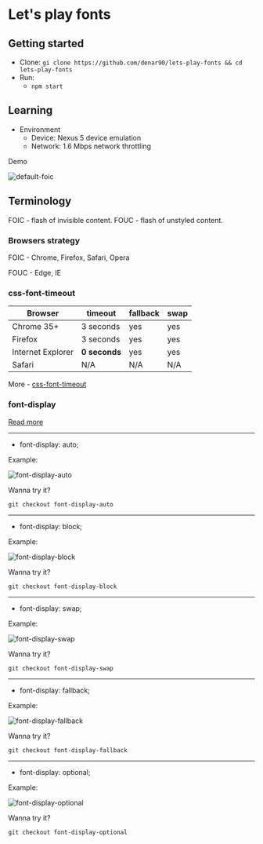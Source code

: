 # Let's play fonts

## Getting started

* Clone: `gi clone https://github.com/denar90/lets-play-fonts && cd lets-play-fonts`
* Run:
    * `npm start`

## Learning

* Environment 
    * Device:  Nexus 5 device emulation
    * Network: 1.6 Mbps network throttling

Demo

![default-foic](https://user-images.githubusercontent.com/6231516/28908153-86131944-782a-11e7-954c-3ce58cea4d08.gif)


## Terminology

FOIC - flash of invisible content.
FOUC - flash of unstyled content.

### Browsers strategy

FOIC - Chrome, Firefox, Safari, Opera

FOUC - Edge, IE

### css-font-timeout

Browser            | timeout      | fallback  | swap
------------------ | ------------ | --------- | --------
Chrome 35+         | 3 seconds    | yes       | yes
Firefox            | 3 seconds    | yes       | yes
Internet Explorer  | **0 seconds**| yes       | yes
Safari             | N/A          | N/A       | N/A


More - [css-font-timeout](https://github.com/igrigorik/css-font-timeout)

### font-display

[Read more](https://developer.mozilla.org/en-US/docs/Web/CSS/@font-face/font-display)

----

* font-display: auto;

Example:

![font-display-auto](https://user-images.githubusercontent.com/6231516/28987206-ffd48864-7972-11e7-8b6a-fb17d121bea4.gif)

Wanna try it?

`git checkout font-display-auto`

----

* font-display: block;

Example:

![font-display-block](https://user-images.githubusercontent.com/6231516/28987205-ffd3201e-7972-11e7-9a83-475b6176a07a.gif)

Wanna try it?

`git checkout font-display-block`

----

* font-display: swap;

Example:

![font-display-swap](https://user-images.githubusercontent.com/6231516/28987216-05cf23d2-7973-11e7-9ce8-b041c69377d5.gif)

Wanna try it?

`git checkout font-display-swap`

----

* font-display: fallback;

Example:

![font-display-fallback](https://user-images.githubusercontent.com/6231516/28987215-05b49f1c-7973-11e7-99db-2b736ea3fb08.gif)

Wanna try it?

`git checkout font-display-fallback`

----

* font-display: optional;

Example:

![font-display-optional](https://user-images.githubusercontent.com/6231516/28987214-05b43554-7973-11e7-9a6e-d7dd1227ed63.gif)

Wanna try it?

`git checkout font-display-optional`
